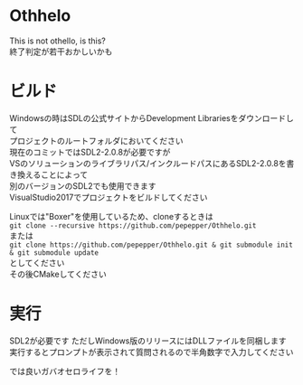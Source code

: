# Othhelo
This is not othello, is this?  
終了判定が若干おかしいかも
# ビルド
Windowsの時はSDLの公式サイトからDevelopment Librariesをダウンロードして  
プロジェクトのルートフォルダにおいてください  
現在のコミットではSDL2-2.0.8が必要ですが  
VSのソリューションのライブラリパス/インクルードパスにあるSDL2-2.0.8を書き換えることによって  
別のバージョンのSDL2でも使用できます  
VisualStudio2017でプロジェクトをビルドしてください  
  
Linuxでは"Boxer"を使用しているため、cloneするときは  
`git clone --recursive https://github.com/pepepper/Othhelo.git`  
または  
`git clone https://github.com/pepepper/Othhelo.git & git submodule init & git submodule update`  
としてください  
その後CMakeしてください  

# 実行
SDL2が必要です ただしWindows版のリリースにはDLLファイルを同梱します  
実行するとプロンプトが表示されて質問されるので半角数字で入力してください  
  
では良いガバオセロライフを！
